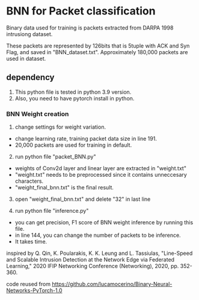 # BNN for Packet classification #

Binary data used for training is packets extracted from DARPA 1998 intrusiong dataset.

These packets are represented by 126bits that is 5tuple with ACK and Syn Flag, and saved in "BNN_dataset.txt".
Approximately 180,000 packets are used in dataset.

## dependency
1. This python file is tested in python 3.9 version.
2. Also, you need to have pytorch install in python. 

### BNN Weight creation

1. change settings for weight variation.
- change learning rate, training packet data size in line 191.
- 20,000 packets are used for training in default.

2. run python file "packet_BNN.py"
- weights of Conv2d layer and linear layer are extracted in "weight.txt"
- "weight.txt" needs to be preprocessed since it contains unneccesary characters.
- "weight_final_bnn.txt" is the final result.

3. open "weight_final_bnn.txt" and delete "32" in last line

4. run python file "inference.py"
- you can get precision, F1 score of BNN weight inference by running this file.
- in line 144, you can change the number of packets to be inference.
- It takes time.




inspired by Q. Qin, K. Poularakis, K. K. Leung and L. Tassiulas, "Line-Speed and Scalable Intrusion Detection at the Network Edge via Federated Learning,"
2020 IFIP Networking Conference (Networking), 2020, pp. 352-360.

code reused from https://github.com/lucamocerino/Binary-Neural-Networks-PyTorch-1.0



